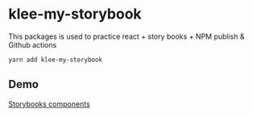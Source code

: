 # klee-my-storybook
This packages is used to practice react + story books + NPM publish & Github actions
```
yarn add klee-my-storybook
```

## Demo
[Storybooks components](https://kunjolee.github.io/storybooks-components)